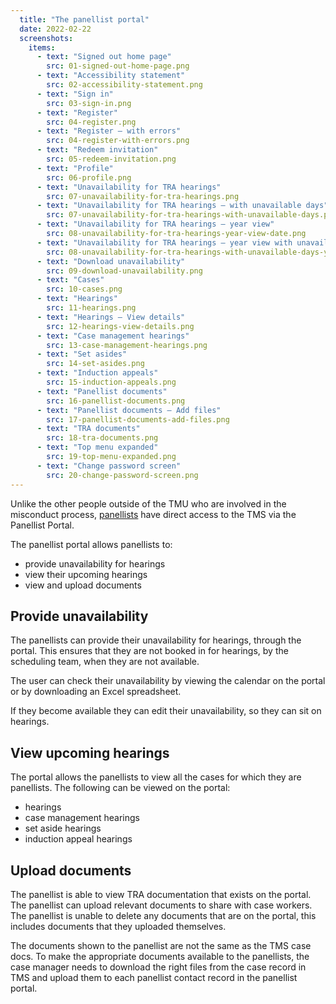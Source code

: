 ```yaml
---
  title: "The panellist portal"
  date: 2022-02-22
  screenshots:
    items:
      - text: "Signed out home page"
        src: 01-signed-out-home-page.png
      - text: "Accessibility statement"
        src: 02-accessibility-statement.png
      - text: "Sign in"
        src: 03-sign-in.png
      - text: "Register"
        src: 04-register.png
      - text: "Register – with errors"
        src: 04-register-with-errors.png
      - text: "Redeem invitation"
        src: 05-redeem-invitation.png
      - text: "Profile"
        src: 06-profile.png
      - text: "Unavailability for TRA hearings"
        src: 07-unavailability-for-tra-hearings.png
      - text: "Unavailability for TRA hearings – with unavailable days"
        src: 07-unavailability-for-tra-hearings-with-unavailable-days.png
      - text: "Unavailability for TRA hearings – year view"
        src: 08-unavailability-for-tra-hearings-year-view-date.png
      - text: "Unavailability for TRA hearings – year view with unavailable days"
        src: 08-unavailability-for-tra-hearings-with-unavailable-days-year-view.png
      - text: "Download unavailability"
        src: 09-download-unavailability.png
      - text: "Cases"
        src: 10-cases.png
      - text: "Hearings"
        src: 11-hearings.png
      - text: "Hearings – View details"
        src: 12-hearings-view-details.png
      - text: "Case management hearings"
        src: 13-case-management-hearings.png
      - text: "Set asides"
        src: 14-set-asides.png
      - text: "Induction appeals"
        src: 15-induction-appeals.png
      - text: "Panellist documents"
        src: 16-panellist-documents.png
      - text: "Panellist documents – Add files"
        src: 17-panellist-documents-add-files.png
      - text: "TRA documents"
        src: 18-tra-documents.png
      - text: "Top menu expanded"
        src: 19-top-menu-expanded.png
      - text: "Change password screen"
        src: 20-change-password-screen.png
---
```


Unlike the other people outside of the TMU who are involved in the misconduct process, [panellists](/refer-serious-misconduct-by-a-teacher-in-england/users/#panellists) have direct access to the TMS via the Panellist Portal.

The panellist portal allows panellists to:

- provide unavailability for hearings
- view their upcoming hearings
- view and upload documents

## Provide unavailability

The panellists can provide their unavailability for hearings, through the portal. This ensures that they are not booked in for hearings, by the scheduling team, when they are not available.

The user can check their unavailability by viewing the calendar on the portal or by downloading an Excel spreadsheet.

If they become available they can edit their unavailability, so they can sit on hearings.

## View upcoming hearings

The portal allows the panellists to view all the cases for which they are panellists. The following can be viewed on the portal:
- hearings
- case management hearings
- set aside hearings
- induction appeal hearings

## Upload documents

The panellist is able to view TRA documentation that exists on the portal. The panellist can upload relevant documents to share with case workers. The panellist is unable to delete any documents that are on the portal, this includes documents that they uploaded themselves.

The documents shown to the panellist are not the same as the TMS case docs. To make the appropriate documents available to the panellists, the case manager needs to download the right files from the case record in TMS and upload them to each panellist contact record in the panellist portal.
